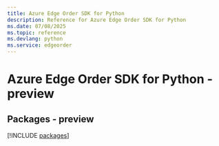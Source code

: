 ```yaml
---
title: Azure Edge Order SDK for Python
description: Reference for Azure Edge Order SDK for Python
ms.date: 07/08/2025
ms.topic: reference
ms.devlang: python
ms.service: edgeorder
---
```

# Azure Edge Order SDK for Python - preview
## Packages - preview
[!INCLUDE [packages](edge-order-index.md)]